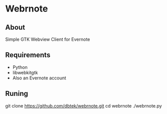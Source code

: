 Webrnote
========
About
--------------
Simple GTK Webview Client for Evernote


Requirements
---------------------
- Python
- libwebkitgtk
- Also an Evernote account

Runing
--------------
git clone https://github.com/dbtek/webrnote.git
cd webrnote
./webrnote.py
